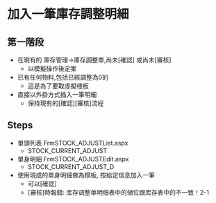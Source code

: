 # 加入一筆庫存調整明細

## 第一階段
  - 在現有的 庫存管理->庫存調整單,尚未[確認] 或尚未[審核]
    - 以模擬操作後定案
  - 已有任何物料,包括已經調整為0的
    - 這是為了要取虛擬棧板
  - 直接以外掛方式插入一筆明細
    - 保持現有的[確認][審核]流程
    
## Steps
  - 單頭列表 FrmSTOCK_ADJUSTList.aspx
    - STOCK_CURRENT_ADJUST
  - 單身明細 FrmSTOCK_ADJUSTEdit.aspx
    - STOCK_CURRENT_ADJUST_D
  - 使用現成的單身明細做為模板, 按給定信息加入一筆
    - 可以[確認]
    - [審核]時報錯: 库存调整单明细表中的储位跟库存表中的不一致！2-1
